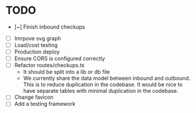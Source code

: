 TODO
====

- [~] Finish inbound checkups
- [ ] Imrpove svg graph
- [ ] Load/cost testing
- [ ] Production deploy
- [ ] Ensure CORS is configured correctly
- [ ] Refactor routes/checkups.ts
    - It should be split into a lib or db file
    - We currently share the data model between inbound and outbound. This is to reduce duplication in the codebase. It would be nice to have separate tables with minimal duplication in the codebase.
- [ ] Change favicon
- [ ] Add a testing framework
